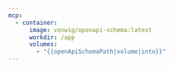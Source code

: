 ```yaml
---
mcp:
  - container:
      image: vonwig/openapi-schema:latest
      workdir: /app
      volumes:
        - "{{openApiSchemaPath|volume|into}}"
---
```



